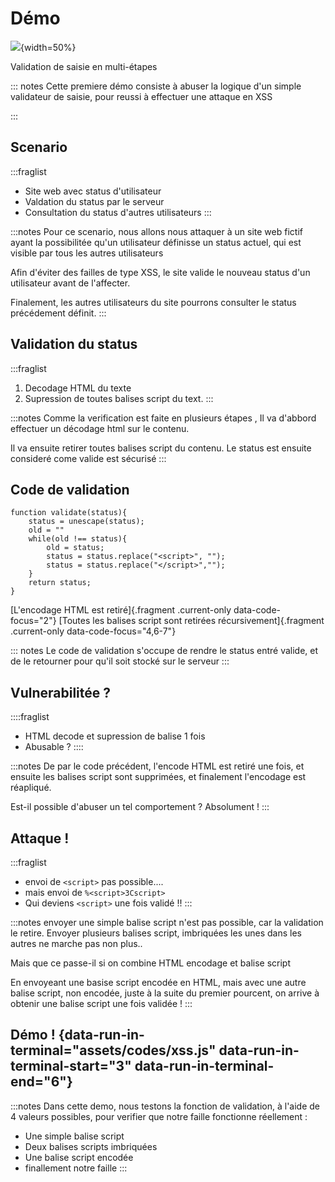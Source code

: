 # Démo

![](assets/img/troy.jpg){width=50%}

Validation de saisie en multi-étapes


::: notes
Cette premiere démo consiste à abuser la logique d'un simple validateur de saisie, pour reussi à effectuer une attaque en XSS

:::

## Scenario

:::fraglist
- Site web avec status d'utilisateur
- Valdation du status par le serveur
- Consultation du status d'autres utilisateurs
:::

:::notes
Pour ce scenario, nous allons nous attaquer à un site web fictif ayant la possibilitée qu'un utilisateur définisse un status actuel, qui est visible par tous les autres utilisateurs

Afin d'éviter des failles de type XSS, le site valide le nouveau status d'un utilisateur avant de l'affecter.

Finalement, les autres utilisateurs du site pourrons consulter le status précédement définit.
:::

## Validation du status

:::fraglist
1. Decodage HTML du texte
2. Supression de toutes balises script du text.
:::


:::notes
Comme la verification est faite en plusieurs étapes ,
Il va d'abbord effectuer un décodage html sur le contenu.

Il va ensuite retirer toutes balises script du contenu.
Le status est ensuite consideré come valide est sécurisé
:::

## Code de validation

```
function validate(status){
	status = unescape(status);
	old = ""
	while(old !== status){
		old = status;
		status = status.replace("<script>", "");
		status = status.replace("</script>","");
	}
	return status;
}
```
[L'encodage  HTML est retiré]{.fragment .current-only data-code-focus="2"} 
[Toutes les balises script sont retirées récursivement]{.fragment .current-only data-code-focus="4,6-7"} 

::: notes
Le code de validation s'occupe de rendre le status entré valide, et de le retourner pour qu'il soit stocké sur le serveur
:::

## Vulnerabilitée ?

::::fraglist
- HTML decode et supression de balise 1 fois
- Abusable ?
::::

:::notes
De par le code précédent, l'encode HTML est retiré une fois, et ensuite les balises script sont supprimées, et finalement l'encodage est réapliqué.

Est-il possible d'abuser un tel comportement ? Absolument !
:::

## Attaque !

:::fraglist
- envoi de `<script>` pas possible....
- mais envoi de `%<script>3Cscript>`
- Qui deviens `<script>` une fois validé !!
:::

:::notes
envoyer une simple balise script n'est pas possible, car la validation le retire. 
Envoyer plusieurs balises script, imbriquées les unes dans les autres ne marche pas non plus..

Mais que ce passe-il si on combine HTML encodage et balise script

En envoyeant une basise script encodée en HTML, mais avec une autre balise script, non encodée, juste à la suite du premier pourcent, on arrive à obtenir une balise script une fois validée !
:::

## Démo ! {data-run-in-terminal="assets/codes/xss.js" data-run-in-terminal-start="3" data-run-in-terminal-end="6"}

:::notes
Dans cette demo, nous testons la fonction de validation, à l'aide de 4 valeurs possibles, pour verifier que notre faille fonctionne réellement :
- Une simple balise script
- Deux balises scripts imbriquées
- Une balise script encodée
- finallement notre faille
:::
